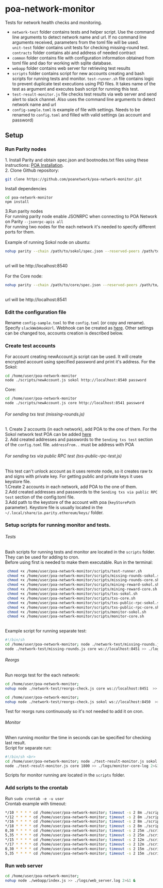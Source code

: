 # poa-network-monitor

Tests for network health checks and monitoring.
<br>
<ul>
<li><code>network-test</code> folder contains tests and helper script. 
Use the command line arguments to detect network name and url. 
If no command line arguments received, parameters from the toml file will be used. <br>
<code>unit-test</code> folder contains unit tests for checking missing-round test. <br>
<code>contracts</code> folder contains abi and address of needed contract
</li>
<li><code>common</code> folder contains file with configuration information obtained from toml file and dao 
for working with sqlite database.
</li>
<li><code>webapp</code> folder contains web server for retrieving test results
</li>
<li><code>scripts</code> folder contains script for new accounts creating and bash scripts for running tests and monitor.
<code>test-runner.sh</code> file contains logic to prevent duplicate test executions using PID files. 
 It takes name of the test as argument and executes bash script for running this test.
</li>
<li><code>test-result-monitor.js</code> file checks test results via web server and send alert to slack channel. 
Also uses the command line arguments to detect network name and url</li>
<li><code>config-sample.toml</code> is example of file with settings. Needs to be renamed to <code>config.toml</code> 
and filled with valid settings (as account and password)  </li>
</ul>
<h2>Setup</h2>

<h3>Run Parity nodes</h3>
1. Install Parity and obtain spec.json and bootnodes.txt files using these instructions: <a href="https://github.com/poanetwork/wiki/wiki/POA-Installation">POA Installation</a>.<br>
2. Clone Github repository:

```sh
git clone https://github.com/poanetwork/poa-network-monitor.git
```
Install dependencies <br>

```sh
cd poa-network-monitor 
npm install
```
3.Run parity nodes <br>
For running parity node enable JSONRPC when connecting to POA Network on Parity <code>--jsonrpc-apis all</code><br>
For running two nodes for the each network it's needed to specify different ports for them. <br><br>
Example of running Sokol node on ubuntu:<br>

```sh
nohup parity --chain /path/to/sokol/spec.json --reserved-peers /path/to/sokol/bootnodes.txt --jsonrpc-apis all --port 30300 --jsonrpc-port 8540 --ws-port 8450 --ui-port 8180 --no-ipc > parity-sokol.log 2>&1 &
```

<br>url will be http://localhost:8540<br><br>
For the Core node:<br>

```sh
nohup parity --chain /path/to/core/spec.json --reserved-peers /path/to/core/bootnodes.txt --jsonrpc-apis all --port 30301 --jsonrpc-port 8541 --ws-port 8451 --ui-port 8181 --no-ipc > parity-core.log 2>&1 &
```

<br>url will be http://localhost:8541

<h3>Edit the configuration file</h3>
Rename <code>config-sample.toml</code> to the <code>config.toml</code> (or copy and rename). Specify <code>slackWebHookUrl</code>. Webhook can be created as <a href="https://get.slack.help/hc/en-us/articles/115005265063-Incoming-WebHooks-for-Slack">here</a>. 
Other settings can be changed too, accounts creation is described below. 

<h3>Create test accounts</h3>
For account creating newAccount.js script can be used. 
It will create encrypted account using specified password and print it's address.
For the Sokol:

```sh
cd /home/user/poa-network-monitor
node ./scripts/newAccount.js sokol http://localhost:8540 password
```
Core:
```sh
cd /home/user/poa-network-monitor
node ./scripts/newAccount.js core http://localhost:8541 password
```

<h6>For sending txs test (missing-rounds.js)</h6>
1. Create 2 accounts (in each network), add POA to the one of them. For the Sokol network test POA can be added <a href="https://faucet-sokol.herokuapp.com/">here</a> <br>
2. Add created addresses and passwords to the <code>Sending txs test</code> section of the <code>config.toml</code> file. <code>addressFrom..</code> must be address with POA 

<h6>For sending txs via public RPC test (txs-public-rpc-test.js)</h6>
 This test can't unlock account as it uses remote node, so it creates raw tx and signs with private key. For getting public and private keys it uses keystore file. <br>
1.Create 2 accounts in each network, add POA to the one of them. <br>
2.Add created addresses and passwords to the <code>Sending txs via public RPC test</code> section of the config.toml file. <br> 
3.Add path to the keystore of the account with poa (<code>keyStorePath</code> parameter).
 Keystore file is usually located in the <code>~/.local/share/io.parity.ethereum/keys/</code> folder.
 
<h3>Setup scripts for running monitor and tests. </h3>
<h6>Tests</h6>
Bash scripts for running tests and monitor are located in the <code>scripts</code> folder. They can be used for adding to cron. <br>
Before using first is needed to make them executable. Run in the terminal:

```sh
 chmod +x /home/user/poa-network-monitor/scripts/test-runner.sh
 chmod +x /home/user/poa-network-monitor/scripts/missing-rounds-sokol.sh
 chmod +x /home/user/poa-network-monitor/scripts/missing-rounds-core.sh
 chmod +x /home/user/poa-network-monitor/scripts/mining-reward-sokol.sh
 chmod +x /home/user/poa-network-monitor/scripts/mining-reward-core.sh
 chmod +x /home/user/poa-network-monitor/scripts/txs-sokol.sh
 chmod +x /home/user/poa-network-monitor/scripts/txs-core.sh
 chmod +x /home/user/poa-network-monitor/scripts/txs-public-rpc-sokol.sh
 chmod +x /home/user/poa-network-monitor/scripts/txs-public-rpc-core.sh
 chmod +x /home/user/poa-network-monitor/scripts/monitor-sokol.sh
 chmod +x /home/user/poa-network-monitor/scripts/monitor-core.sh
 ```
  <br>
Example script for running separate test: <br>

```sh
#!/bin/sh 
cd /home/user/poa-network-monitor; node ./network-test/missing-rounds.js sokol ws://localhost:8450 >> ./logs/missing-rounds-sokol-log 2>&1;
node ./network-test/missing-rounds.js core ws://localhost:8451 >> ./logs/missing-rounds-core-log 2>&1;
```

<h6>Reorgs</h6>
Run reorgs test for the each network:

```sh
cd /home/user/poa-network-monitor;
nohup node ./network-test/reorgs-check.js core ws://localhost:8451  >> ./logs/reorgs_core.log 2>&1 &
```

```sh
cd /home/user/poa-network-monitor;
nohup node ./network-test/reorgs-check.js sokol ws://localhost:8450  >> ./logs/reorgs_sokol.log 2>&1 &
```
Test for reorgs runs continuously so it's not needed to add it on cron.

<h6>Monitor</h6>
When running monitor the time in seconds can be specified for checking last result. <br>
Script for separate run:

```sh
#!/bin/sh <br>
cd /home/user/poa-network-monitor; node ./test-result-monitor.js sokol 1800 >> ./logs/monitor-sokol-log 2>&1;
node ./test-result-monitor.js core 1800 >> ./logs/monitor-core-log 2>&1
```
Scripts for monitor running are located in the <code>scripts</code> folder.

<h3>Add scripts to the crontab </h3>
Run <code>sudo crontab -e -u user</code> <br>
Crontab example with timeout: 

```sh
*/10 * * * * cd /home/user/poa-network-monitor; timeout -s 2 8m ./scripts/test-runner.sh missing-rounds-sokol
*/12 * * * * cd /home/user/poa-network-monitor; timeout -s 2 8m ./scripts/test-runner.sh missing-rounds-core
*/16 * * * * cd /home/user/poa-network-monitor; timeout -s 2 8m ./scripts/test-runner.sh mining-reward-sokol
*/18 * * * * cd /home/user/poa-network-monitor; timeout -s 2 8m ./scripts/test-runner.sh mining-reward-core
0,30 * * * * cd /home/user/poa-network-monitor; timeout -s 2 25m ./scripts/test-runner.sh txs-sokol
5,35 * * * * cd /home/user/poa-network-monitor; timeout -s 2 25m ./scripts/test-runner.sh txs-core
*/15 * * * * cd /home/user/poa-network-monitor; timeout -s 2 12m ./scripts/test-runner.sh txs-public-rpc-sokol
*/17 * * * * cd /home/user/poa-network-monitor; timeout -s 2 12m ./scripts/test-runner.sh txs-public-rpc-core
0,30 * * * * cd /home/user/poa-network-monitor; timeout -s 2 15m ./scripts/test-runner.sh monitor-sokol
5,35 * * * * cd /home/user/poa-network-monitor; timeout -s 2 15m ./scripts/test-runner.sh monitor-core

```

<h3>Run web server </h3>

```sh
cd /home/user/poa-network-monitor;
nohup node ./webapp/index.js >> ./logs/web_server.log 2>&1 & 
```
